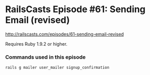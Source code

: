# RailsCasts Episode #61: Sending Email (revised)

http://railscasts.com/episodes/61-sending-email-revised

Requires Ruby 1.9.2 or higher.

### Commands used in this episode

```
rails g mailer user_mailer signup_confirmation
```
